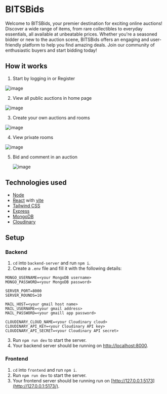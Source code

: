 # BITSBids

Welcome to BITSBids, your premier destination for exciting online auctions! Discover a wide range of items, from rare collectibles to everyday essentials, all available at unbeatable prices. Whether you're a seasoned bidder or new to the auction scene, BITSBids offers an engaging and user-friendly platform to help you find amazing deals. Join our community of enthusiastic buyers and start bidding today!

## How it works

1.  Start by logging in or Register
   
  ![image](https://github.com/Radian6405/CRUx-Round-3/assets/99524343/823e99ca-59cd-437b-9490-f6b6316ed289)
  
2. View all public auctions in home page
   
  ![image](https://github.com/Radian6405/CRUx-Round-3/assets/99524343/6b379bb4-a683-4df0-9ae7-45e072c4d240)
  
3. Create your own auctions and rooms
   
  ![image](https://github.com/Radian6405/CRUx-Round-3/assets/99524343/1d584458-a98a-42aa-b7e8-f1663a5b2067)
  
4. View private rooms
   
  ![image](https://github.com/Radian6405/CRUx-Round-3/assets/99524343/c380eb30-d4f9-4616-b681-68356fd53b4a)
  
5. Bid and comment in an auction
    
   ![image](https://github.com/Radian6405/CRUx-Round-3/assets/99524343/c659020a-9c97-4998-a4f0-da50c0e33464)


## Technologies used

- [Node](https://nodejs.org/en)
- [React](https://react.dev/) with [vite](https://vitejs.dev/guide/)
- [Tailwind CSS](https://tailwindcss.com/)
- [Express](https://expressjs.com/)
- [MongoDB](https://www.mongodb.com/)
- [Cloudinary](https://cloudinary.com/)

## Setup

### Backend

1. ```cd``` into ```backend-server``` and run ```npm i```.
2. Create a ```.env``` file and fill it with the following details:
  ```
MONGO_USERNAME=<your MongoDB username>
MONGO_PASSWORD=<your MongoDB password>

SERVER_PORT=8000
SERVER_ROUNDS=10

MAIL_HOST=<your gmail host name>
MAIL_USERNAME=<your gmail address>
MAIL_PASSWORD=<your gmaill app password>

CLOUDINARY_CLOUD_NAME=<your Cloudinary cloud>
CLOUDINARY_API_KEY=<your Cloudinary API key>
CLOUDINARY_API_SECRET=<your Cloudinary API secret>
  ```
3. Run ```npm run dev``` to start the server.
4. Your backend server should be running on [http://localhost:8000](http://localhost:8000).

### Frontend

1. ```cd``` into ```frontend``` and run ```npm i```.
2.  Run ```npm run dev``` to start the server.
3.  Your frontend server should be running run on [http://127.0.0.1:5173](http://127.0.0.1:5173/).
